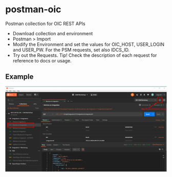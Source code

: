 # postman-oic
Postman collection for OIC REST APIs

* Download collection and environment
* Postman > Import
* Modify the Environment and set the values for OIC_HOST, USER_LOGIN and USER_PW. For the PSM requests, set also IDCS_ID.
* Try out the Requests. Tip! Check the description of each request for reference to docs or usage.

Example
---
![Retrieve an Integration](media/retrieve-integration-postman.png)
